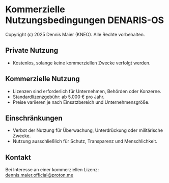 ﻿# Kommerzielle Nutzungsbedingungen  DENARIS-OS

Copyright (c) 2025 Dennis Maier (KNEO).
Alle Rechte vorbehalten.

## Private Nutzung
- Kostenlos, solange keine kommerziellen Zwecke verfolgt werden.

## Kommerzielle Nutzung
- Lizenzen sind erforderlich für Unternehmen, Behörden oder Konzerne.
- Standardlizenzgebühr: ab 5.000 € pro Jahr.
- Preise variieren je nach Einsatzbereich und Unternehmensgröße.

## Einschränkungen
- Verbot der Nutzung für Überwachung, Unterdrückung oder militärische Zwecke.
- Nutzung ausschließlich für Schutz, Transparenz und Menschlichkeit.

## Kontakt
Bei Interesse an einer kommerziellen Lizenz:
dennis.maier.official@proton.me
